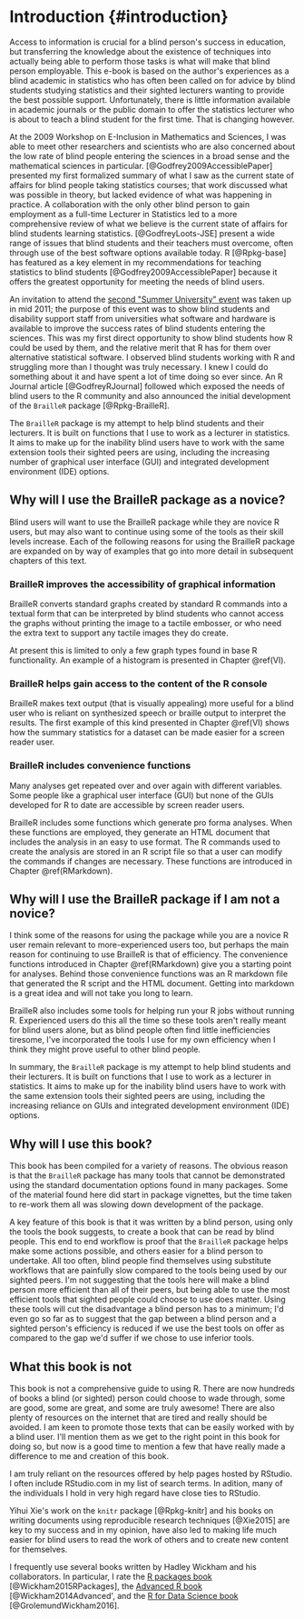 # Introduction {#introduction}

Access to information is crucial for a blind person's success in education, but transferring the knowledge about the existence of techniques into actually being able to perform those tasks is what will make that blind person employable. This e-book is based on the author's  experiences as a blind academic in statistics who has often been called on for advice by blind students studying statistics and their sighted lecturers wanting to provide the best possible support. Unfortunately, there is little information available in academic journals or the public domain to offer the  statistics lecturer  who is about to teach a blind student for the first time. That is changing however.

At the 2009 Workshop on E-Inclusion in Mathematics and Sciences, I was able to meet other researchers and scientists who are also concerned about the low rate of blind people entering the sciences in a broad sense and the mathematical sciences in particular. [@Godfrey2009AccessiblePaper] presented my first formalized summary of what I saw as the current state of affairs for blind people taking statistics courses; that work discussed what was possible in theory, but lacked evidence of what was happening in practice.
A collaboration with the only other blind person to gain employment as a full-time Lecturer in Statistics  led to a more comprehensive review of what we believe is the current state of affairs for blind students learning statistics. [@GodfreyLoots-JSE] present a  wide range of issues that blind students and their teachers must overcome, often  through use of the best software options available today. R [@Rpkg-base] has featured as a key element in  my recommendations for teaching statistics to blind students [@Godfrey2009AccessiblePaper] because it offers the greatest opportunity for meeting the needs of blind users. 

An invitation to attend the [second "Summer University" event](http://icchp-su.net/)  was taken up in mid 2011; the purpose of this event  was to show blind students and disability support staff from universities what software and hardware is available to improve the success rates of blind students entering the sciences. 
This was my first direct opportunity to show blind students how R could be used by them, and the relative merit that R has for them over alternative statistical software. 
I observed blind students working with R and struggling more than I thought was truly necessary. I knew I could do something about it and have spent a lot of time doing so ever since.
An R Journal article [@GodfreyRJournal] followed which exposed the needs of blind users to the R community and also announced the initial development of the `BrailleR` package [@Rpkg-BrailleR].

The `BrailleR` package is my attempt to help blind students and their lecturers. It is built on functions that I use to work as a lecturer in statistics. It aims to make up for the inability blind users have to work with the same extension tools their sighted peers are using, including the increasing number of graphical user interface (GUI) and integrated development environment (IDE) options.


## Why will I use the BrailleR package as a novice?

Blind users will want to use the BrailleR package while they are novice R users, but may also want to continue using some of the tools as their skill levels increase. Each of the following reasons for using the BrailleR package are expanded on by way of examples that go into more detail in subsequent chapters of this text.

### BrailleR improves the accessibility of graphical information 

BrailleR converts standard graphs created by standard R commands into a textual form that can
be interpreted by blind students who cannot access the graphs without
printing the image to a tactile embosser, or who need the extra text to
support any tactile images they do create.

At present this is limited to only a few graph types found in base R functionality. An example of a histogram is presented in Chapter \@ref(VI).  

### BrailleR helps gain access to the content of the R console

BrailleR makes text output (that is
visually appealing) more useful for a blind user who is reliant on
synthesized speech or braille output to interpret the results. The first example of this kind presented in Chapter \@ref(VI) shows how the summary statistics for a dataset can be made easier for a screen reader user.


### BrailleR includes convenience functions

Many analyses get repeated over and over again with different variables. Some people like a graphical user interface (GUI) but none of the GUIs developed for R to date are accessible by screen reader users.

BrailleR includes some functions which generate pro forma analyses. When these functions are employed, they generate an HTML document that includes the analysis in an easy to use format. The R commands used to create the analysis are stored in an R script file so that a user can modify the commands if changes are necessary. These functions are introduced in Chapter \@ref(RMarkdown).



## Why will I use the BrailleR package if I am not a novice?

I think some of the reasons for using the package while you are  a novice R user remain relevant to more-experienced users too, but perhaps the main reason for continuing to use BrailleR is that of efficiency. 
The convenience functions introduced in Chapter \@ref(RMarkdown) give you a starting point for analyses. Behind those convenience functions was an R markdown file that generated the R script and the HTML document. Getting into markdown is a great idea and will not take you long to learn.

BrailleR also includes some tools for helping run your R jobs without running R. Experienced users do this all the time so these tools aren't really meant for blind users alone, but as blind people often find little inefficiencies tiresome, I've incorporated the tools I use for my own efficiency when I think they might prove useful to other blind people.
 


In summary, the `BrailleR` package is my attempt to help blind students and their lecturers. It is built on functions that I use to work as a lecturer in statistics. It aims to make up for the inability blind users have to work with the same extension tools their sighted peers are using, including the increasing reliance on GUIs and integrated development environment (IDE) options.


## Why will I use this book?

This book has been compiled for a variety of reasons. The obvious reason is that the `BrailleR` package has many tools that cannot be demonstrated using the standard documentation options found in many packages. Some of the material found here did start in package vignettes, but the time taken to re-work them all was slowing down development of the package. 

A key feature of this book is that it was written by a blind person, using only the tools the book suggests, to create a book that can be read by blind people. This end to end workflow is proof that the `BrailleR` package helps make some actions possible, and others easier for a blind person to undertake. All too often, blind people find themselves using substitute workflows that are painfully slow compared to the tools being used by our sighted peers. I'm not suggesting that the tools here will make a blind person more efficient than all of their peers, but being able to use the most efficient tools that sighted people could choose to use does matter. Using these tools will cut the disadvantage a blind person has to a minimum; I'd even go so far as to suggest that the gap between a blind person and a sighted person's efficiency  is reduced if we use the best tools on offer as compared to the gap we'd suffer if we chose to use inferior tools. 

## What this book is not

This book is not a comprehensive guide to using R. There are now hundreds of books a blind (or sighted) person could choose to wade through, some are good, some are great, and some are truly awesome! There are also plenty of resources on the internet that are tired and really should be avoided. I am keen to promote those texts that can be easily worked with by a blind user. I'll mention them as we get to the right point in this book for doing so, but now is a good time to mention a few that have really made a difference to me and creation of this book.

I am truly reliant on the resources offered by help pages hosted by RStudio. I often include RStudio.com in my list of search terms. In adition, many of the individuals I hold in very high regard have close ties to RStudio. 

Yihui Xie's work on the `knitr` package [@Rpkg-knitr] 
and his books on writing documents using reproducible research techniques [@Xie2015]
are key to my success and in my opinion, have also led to making life much easier for blind users to read the work of others and to create new content for themselves.

I frequently use several books written by Hadley Wickham and his collaborators. In particular, I rate the [R packages book](http://r-pkgs.had.co.nz/) [@Wickham2015RPackages], the [Advanced R book](https://adv-r.hadley.nz)  [@Wickham2014Advanced', and the [R for Data Science book](http://r4ds.had.co.nz/) [@GrolemundWickham2016].






